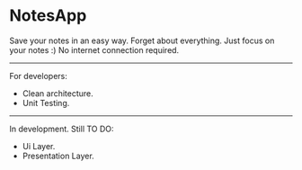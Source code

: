 # NotesApp

Save your notes in an easy way.
Forget about everything. Just focus on your notes :)
No internet connection required.

------

For developers:
- Clean architecture.
- Unit Testing.

-----

In development. Still TO DO:
- Ui Layer.
- Presentation Layer.
